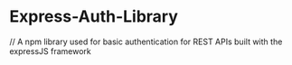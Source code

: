 # Express-Auth-Library
// A npm library used for basic authentication for REST APIs built with the expressJS framework

